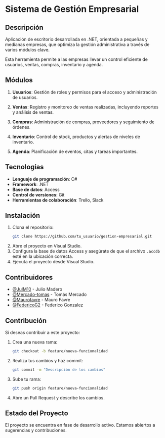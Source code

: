 # Sistema de Gestión Empresarial

## Descripción

Aplicación de escritorio desarrollada en .NET, orientada a pequeñas y medianas empresas, que optimiza la gestión administrativa a través de varios módulos clave. 

Esta herramienta permite a las empresas llevar un control eficiente de usuarios, ventas, compras, inventario y agenda.

## Módulos

1. **Usuarios**: Gestión de roles y permisos para el acceso y administración de usuarios.
  
2. **Ventas**: Registro y monitoreo de ventas realizadas, incluyendo reportes y análisis de ventas.
 
3. **Compras**: Administración de compras, proveedores y seguimiento de órdenes.
  
4. **Inventario**: Control de stock, productos y alertas de niveles de inventario.
 
5. **Agenda**: Planificación de eventos, citas y tareas importantes.

## Tecnologías

- **Lenguaje de programación**: C#
- **Framework**: .NET
- **Base de datos**: Access
- **Control de versiones**: Git
- **Herramientas de colaboración**: Trello, Slack

## Instalación

1. Clona el repositorio:
    ```bash
    git clone https://github.com/tu_usuario/gestion-empresarial.git
    ```
2. Abre el proyecto en Visual Studio.
3. Configura la base de datos Access y asegúrate de que el archivo `.accdb` esté en la ubicación correcta.
4. Ejecuta el proyecto desde Visual Studio.

## Contribuidores


- [@JulM10](https://github.com/JulM10) - Julio Madero
- [@Mercado-tomas](https://github.com/Mercado-tomas) - Tomás Mercado
- [@Maurofavre](https://github.com/Maurofavre) - Mauro Favre
- [@FedericoG2](https://github.com/FedericoG2) - Federico Gonzalez


## Contribución

Si deseas contribuir a este proyecto:

1. Crea una nueva rama:
    ```bash
    git checkout -b feature/nueva-funcionalidad
    ```
2. Realiza tus cambios y haz commit:
    ```bash
    git commit -m "Descripción de los cambios"
    ```
3. Sube tu rama:
    ```bash
    git push origin feature/nueva-funcionalidad
    ```
4. Abre un Pull Request y describe los cambios.

## Estado del Proyecto

El proyecto se encuentra en fase de desarrollo activo. Estamos abiertos a sugerencias y contribuciones.
